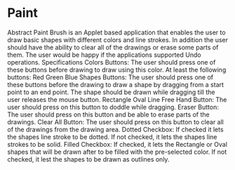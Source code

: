 # Paint
Abstract
Paint Brush is an Applet based application that enables the user to draw basic shapes with different colors and line strokes. In addition the user should have the ability to clear all of the drawings or erase some parts of them. The user would be happy if the applications supported Undo operations.
Specifications
Colors Buttons: The user should press one of these buttons before drawing to draw using this color.
At least the following buttons:
Red
Green
Blue
Shapes Buttons: The user should press one of these buttons before the drawing to draw a shape by dragging from a start point to an end point. The shape should be drawn while dragging till the user releases the mouse button.
Rectangle
Oval
Line
Free Hand Button: The user should press on this button to doddle while dragging.
Eraser Button: The user should press on this button and be able to erase parts of the drawings.
Clear All Button: The user should press on this button to clear all of the drawings from the drawing area.
Dotted Checkbox: If checked it lets the shapes line stroke to be dotted. If not checked, it lets the shapes line strokes to be solid.
Filled Checkbox: If checked, it lets the Rectangle or Oval shapes that will be drawn after to be filled with the pre-selected color. If not checked, it lest the shapes to be drawn as outlines only.
